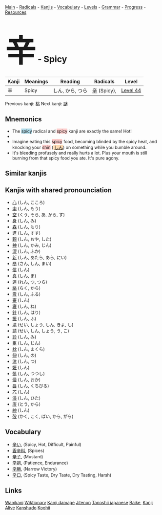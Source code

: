 <style> bigfont {font-size: 100px}</style>
[Main](../README.md) -
[Radicals](../radicals.md) -
[Kanjis](../kanjis.md) -
[Vocabulary](../vocabulary.md) -
[Levels](../levels.md) -
[Grammar](../grammar.md) - 
[Progress](../progress.md) -
[Resources](../resources.md)
# <bigfont> 辛</bigfont> - Spicy 

| Kanji | Meanings | Reading | Radicals | Level |
| --- | --- | --- | --- | --- |
| 辛 | Spicy | しん, から, つら | [辛](../radicals/辛.md) (Spicy),  | [Level 44](../levels/wk_level44.md) |

Previous kanji: [桃](桃.md) Next kanji: [謎](謎.md) 

## Mnemonics
 * The <span style="background-color:#ADD8E6"> spicy</span> radical and <span style="background-color:#ffcccb"> spicy</span> kanji are exactly the same! Hot!
* 
* Imagine eating this <span style="background-color:#ffcccb"> spicy</span> food, becoming blinded by the spicy heat, and knocking your <span style="background-color:#ffcccb"> shin</span> (<span style="background-color:#fed8b1"> [しん](https://jisho.org/search/しん)</span>) on something while you bumble around.
* It's bleeding profusely and really hurts a lot. Plus your mouth is still burning from that spicy food you ate. It's pure agony.


## Similar kanjis
 


## Kanjis with shared pronounciation
 * [心](心.md) (しん, こころ)
* [申](申.md) (しん, もう)
* [空](空.md) (くう, そら, あ, から, す)
* [身](身.md) (しん, み)
* [森](森.md) (しん, もり)
* [進](進.md) (しん, すす)
* [親](親.md) (しん, おや, した)
* [神](神.md) (しん, かみ, じん)
* [深](深.md) (しん, ふか)
* [新](新.md) (しん, あたら, あら, にい)
* [参](参.md) (さん, しん, まい)
* [信](信.md) (しん)
* [真](真.md) (しん, ま)
* [連](連.md) (れん, つ, つら)
* [絡](絡.md) (らく, から)
* [震](震.md) (しん, ふる)
* [審](審.md) (しん)
* [寝](寝.md) (しん, ね)
* [針](針.md) (しん, はり)
* [振](振.md) (しん, ふ)
* [清](清.md) (せい, しょう, しん, きよ, し)
* [請](請.md) (せい, しん, しょう, う, こ)
* [診](診.md) (しん, み)
* [臣](臣.md) (しん, じん)
* [枕](枕.md) (しん, まくら)
* [伸](伸.md) (しん, の)
* [津](津.md) (しん, つ)
* [娠](娠.md) (しん)
* [慎](慎.md) (しん, つつし)
* [侵](侵.md) (しん, おか)
* [唇](唇.md) (しん, くちびる)
* [芯](芯.md) (しん)
* [浸](浸.md) (しん, ひた)
* [唐](唐.md) (とう, から)
* [紳](紳.md) (しん)
* [殻](殻.md) (かく, こく, ばい, から, がら)



## Vocabulary
 * [辛い](../vocabulary/辛.md), (Spicy, Hot, Difficult, Painful)
* [香辛料](../vocabulary/辛.md), (Spices)
* [辛子](../vocabulary/辛.md), (Mustard)
* [辛抱](../vocabulary/辛.md), (Patience, Endurance)
* [辛勝](../vocabulary/辛.md), (Narrow Victory)
* [辛口](../vocabulary/辛.md), (Spicy Taste, Dry Taste, Dry Tasting, Harsh)




## Links 


[Wanikani](https://www.wanikani.com/kanji/辛)
[Wiktionary](https://en.wiktionary.org/wiki/辛)
[Kanji damage](http://www.kanjidamage.com/kanji/search?utf8=✓&q=辛)
[Jitenon](https://jitenon.com/kanji/辛)
[Tanoshii japanese](https://www.tanoshiijapanese.com/dictionary/kanji.cfm?k=辛)
[Baike](https://baike.baidu.com/item/辛),
[Kanji Alive](https://app.kanjialive.com/辛)
[Kanshudo](https://www.kanshudo.com/searchmn?q=辛)
[Koohii](https://kanji.koohii.com/study/kanji/辛)
